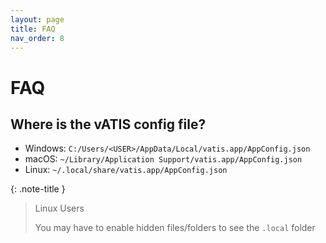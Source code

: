 ```yaml
---
layout: page
title: FAQ
nav_order: 8
---
```


# FAQ

## Where is the vATIS config file?
* Windows: `C:/Users/<USER>/AppData/Local/vatis.app/AppConfig.json`
* macOS: `~/Library/Application Support/vatis.app/AppConfig.json`
* Linux: `~/.local/share/vatis.app/AppConfig.json`

{: .note-title }
> Linux Users
>
> You may have to enable hidden files/folders to see the `.local` folder